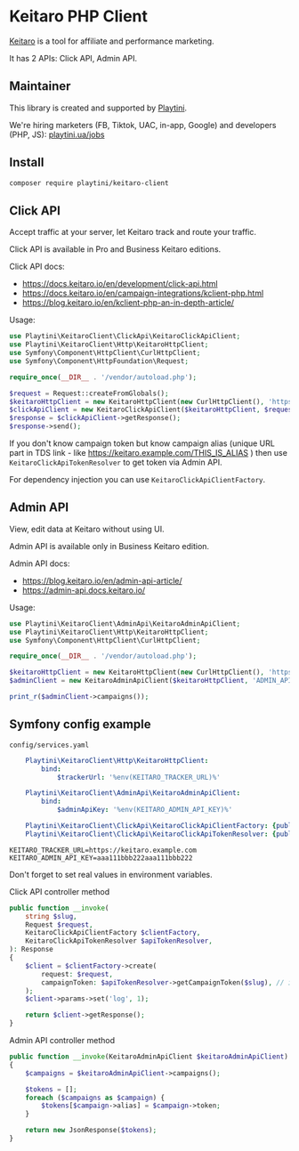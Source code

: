 Keitaro PHP Client
==================

[Keitaro](https://keitaro.io) is a tool for affiliate and performance marketing.

It has 2 APIs: Click API, Admin API.

## Maintainer

This library is created and supported by [Playtini](https://playtini.ua).

We're hiring marketers (FB, Tiktok, UAC, in-app, Google) and developers (PHP, JS): [playtini.ua/jobs](https://playtini.ua/jobs)

## Install

```bash
composer require playtini/keitaro-client
```

## Click API

Accept traffic at your server, let Keitaro track and route your traffic.

Click API is available in Pro and Business Keitaro editions.

Click API docs:
* https://docs.keitaro.io/en/development/click-api.html
* https://docs.keitaro.io/en/campaign-integrations/kclient-php.html
* https://blog.keitaro.io/en/kclient-php-an-in-depth-article/

Usage:
```php
use Playtini\KeitaroClient\ClickApi\KeitaroClickApiClient;
use Playtini\KeitaroClient\Http\KeitaroHttpClient;
use Symfony\Component\HttpClient\CurlHttpClient;
use Symfony\Component\HttpFoundation\Request;

require_once(__DIR__ . '/vendor/autoload.php');

$request = Request::createFromGlobals();
$keitaroHttpClient = new KeitaroHttpClient(new CurlHttpClient(), 'https://keitaro.example.com'); // change to your TDS domain
$clickApiClient = new KeitaroClickApiClient($keitaroHttpClient, $request, 'CAMPAIGN_TOKEN_HERE'); // change campaign token
$response = $clickApiClient->getResponse();
$response->send();
```

If you don't know campaign token but know campaign alias (unique URL part in TDS link - like
https://keitaro.example.com/THIS_IS_ALIAS ) then use `KeitaroClickApiTokenResolver` to get token via Admin API.

For dependency injection you can use `KeitaroClickApiClientFactory`.

## Admin API

View, edit data at Keitaro without using UI.

Admin API is available only in Business Keitaro edition.

Admin API docs:
* https://blog.keitaro.io/en/admin-api-article/
* https://admin-api.docs.keitaro.io/


Usage:

```php
use Playtini\KeitaroClient\AdminApi\KeitaroAdminApiClient;
use Playtini\KeitaroClient\Http\KeitaroHttpClient;
use Symfony\Component\HttpClient\CurlHttpClient;

require_once(__DIR__ . '/vendor/autoload.php');

$keitaroHttpClient = new KeitaroHttpClient(new CurlHttpClient(), 'https://keitaro.example.com'); // change to your TDS domain
$adminClient = new KeitaroAdminApiClient($keitaroHttpClient, 'ADMIN_API_KEY_HERE'); // change api key

print_r($adminClient->campaigns());
```

## Symfony config example

`config/services.yaml`

```yaml
    Playtini\KeitaroClient\Http\KeitaroHttpClient:
        bind:
            $trackerUrl: '%env(KEITARO_TRACKER_URL)%'

    Playtini\KeitaroClient\AdminApi\KeitaroAdminApiClient:
        bind:
            $adminApiKey: '%env(KEITARO_ADMIN_API_KEY)%'

    Playtini\KeitaroClient\ClickApi\KeitaroClickApiClientFactory: {public: true}
    Playtini\KeitaroClient\ClickApi\KeitaroClickApiTokenResolver: {public: true}
```

```.env
KEITARO_TRACKER_URL=https://keitaro.example.com
KEITARO_ADMIN_API_KEY=aaa111bbb222aaa111bbb222
```
Don't forget to set real values in environment variables.

Click API controller method
```php
public function __invoke(
    string $slug,
    Request $request,
    KeitaroClickApiClientFactory $clientFactory,
    KeitaroClickApiTokenResolver $apiTokenResolver,
): Response
{
    $client = $clientFactory->create(
        request: $request,
        campaignToken: $apiTokenResolver->getCampaignToken($slug), // it's cached
    );
    $client->params->set('log', 1);

    return $client->getResponse();
}
```

Admin API controller method
```php
public function __invoke(KeitaroAdminApiClient $keitaroAdminApiClient): JsonResponse
{
    $campaigns = $keitaroAdminApiClient->campaigns();

    $tokens = [];
    foreach ($campaigns as $campaign) {
        $tokens[$campaign->alias] = $campaign->token;
    }

    return new JsonResponse($tokens);
}
```
